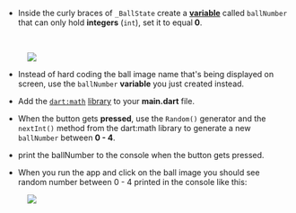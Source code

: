 <ul><li><p>Inside the curly braces of <code>_BallState</code> create a <a href="https://www.dartlang.org/guides/language/language-tour#variables" rel="noopener noreferrer" target="_blank"><strong>variable</strong></a> called <code>ballNumber</code> that can only hold <strong>integers</strong> (<code>int</code>), set it to equal<strong> 0</strong>.</p></li></ul><p><br></p><figure><img src="https://udemy-images.s3.amazonaws.com:443/redactor/raw/2019-03-07_12-25-45-d4a40a3cf6651a861f41a495fc760a69.png"></figure><ul><li><p>Instead of hard coding the ball image name that's being displayed on screen, use the <code>ballNumber</code> <strong>variable</strong> you just created instead.</p></li><li><p>Add the <a href="https://api.dartlang.org/stable/2.2.0/dart-math/dart-math-library.html" rel="noopener noreferrer" target="_blank"><code>dart:math</code></a> <a href="https://api.dartlang.org/stable/2.2.0/dart-math/dart-math-library.html" rel="noopener noreferrer" target="_blank">library</a> to your <strong>main.dart</strong> file.</p></li><li><p>When the button gets <strong>pressed</strong>, use the <code>Random()</code> generator and the <code>nextInt()</code> method from the dart:math library to generate a new <code>ballNumber</code> between <strong>0 - 4</strong>.</p></li><li><p>print the ballNumber to the console when the button gets pressed.</p></li><li><p>When you run the app and click on the ball image you should see random number between 0 - 4 printed in the console like this:</p></li></ul><figure><img src="https://udemy-images.s3.amazonaws.com:443/redactor/raw/2019-03-07_12-38-24-202c3591d12e9bd0e05bb93e306d4857.gif"></figure>